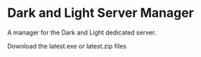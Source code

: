 # Dark and Light Server Manager
A manager for the Dark and Light dedicated server.

Download the latest.exe or latest.zip files
